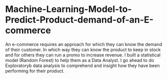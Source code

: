 # Machine-Learning-Model-to-Predict-Product-demand-of-an-E-commerce
An e-commerce requires an approach for which they can know the demand of their customer. In which way they can know the product to keep in stock and for others they can run a promo to increase revenue. I built a statistical model (Random Forest) to help them as a Data Analyst. I go ahead to do Exploratoryb data analysis to comprehend and insight how they have been performing for their product. 
